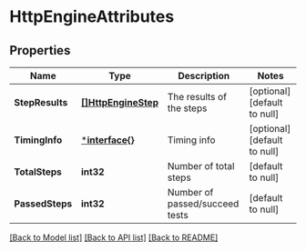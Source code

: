 # HttpEngineAttributes

## Properties
Name | Type | Description | Notes
------------ | ------------- | ------------- | -------------
**StepResults** | [**[]HttpEngineStep**](HttpEngineStep.md) | The results of the steps  | [optional] [default to null]
**TimingInfo** | [***interface{}**](interface{}.md) | Timing info | [optional] [default to null]
**TotalSteps** | **int32** | Number of total steps | [default to null]
**PassedSteps** | **int32** | Number of passed/succeed tests | [default to null]

[[Back to Model list]](../README.md#documentation-for-models) [[Back to API list]](../README.md#documentation-for-api-endpoints) [[Back to README]](../README.md)


